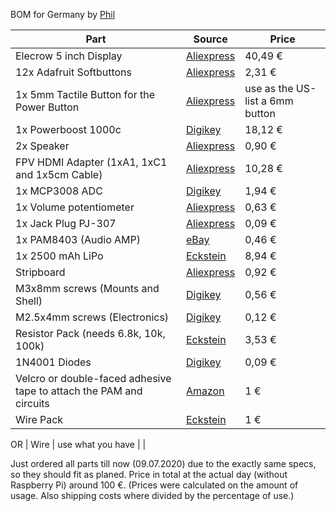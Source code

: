 BOM for Germany by [Phil](https://www.thingiverse.com/leseule/)

| Part | Source | Price |
|---|---|---|
| Elecrow 5 inch Display | [Aliexpress](https://de.aliexpress.com/item/32889893278.html) | 40,49 € |
| 12x Adafruit Softbuttons | [Aliexpress](https://de.aliexpress.com/item/32668706990.html) | 2,31 € |
| 1x 5mm Tactile Button for the Power Button | [Aliexpress](https://de.aliexpress.com/item/32668706990.html) | use as the US-list a 6mm button |
| 1x Powerboost 1000c | [Digikey](https://www.digikey.de/product-detail/en/adafruit-industries-llc/2465/1528-1349-ND/5356834) | 18,12 € |
| 2x Speaker | [Aliexpress](https://de.aliexpress.com/item/33037641624.html) | 0,90 € |
| FPV HDMI Adapter (1xA1, 1xC1 and 1x5cm Cable) | [Aliexpress](https://de.aliexpress.com/item/32833580742.html) | 10,28 € |
| 1x MCP3008 ADC | [Digikey](https://www.digikey.de/product-detail/en/microchip-technology/MCP3008-I-P/MCP3008-I-P-ND/319422) | 1,94 € |
| 1x Volume potentiometer | [Aliexpress](https://de.aliexpress.com/item/32968867573.html) | 0,63 € |
| 1x Jack Plug PJ-307 | [Aliexpress](https://de.aliexpress.com/item/32955627960.html) | 0,09 € |
| 1x PAM8403 (Audio AMP) | [eBay](https://www.ebay.de/itm/5PCS-2-Channel-3W-Digital-Power-PAM8403-Class-D-Audio-Amplifier-Board-USB-DC-5V/264406885127?ssPageName=STRK%3AMEBIDX%3AIT&_trksid=p2057872.m2749.l2649) | 0,46 € |
| 1x 2500 mAh LiPo | [Eckstein](https://eckstein-shop.de/LiPo-Akku-Lithium-Ion-Polymer-Batterie-37V-2500mAh-JST-PH-Connector) | 8,94 € |
| Stripboard | [Aliexpress](https://de.aliexpress.com/item/32847898011.html) | 0,92 € |
| M3x8mm screws (Mounts and Shell) | [Digikey](https://www.digikey.de/products/de/hardware-fasteners-accessories/screws-bolts/572?k=M3x8) | 0,56 € |
| M2.5x4mm screws (Electronics) | [Digikey](https://www.digikey.de/product-detail/de/essentra-components/50M025045P004/145-50M025045P004-ND/11638731) | 0,12 € |
| Resistor Pack (needs 6.8k, 10k, 100k) | [Eckstein](https://eckstein-shop.de/600x-Metallschicht-Metallfilm-Widerstaende-025W-20-bis1M-30-Sorten) | 3,53 € |
| 1N4001 Diodes | [Digikey](https://www.digikey.de/product-detail/de/comchip-technology/1N4001-G/641-1310-1-ND/1979675) | 0,09 € |
| Velcro or double-faced adhesive tape to attach the PAM and circuits | [Amazon](https://www.amazon.de/tesa-doppelseitiges-Montageband-Powerbond-Innen/dp/B0014E3L9I/ref=sr_1_6?__mk_de_DE=%C3%85M%C3%85%C5%BD%C3%95%C3%91&dchild=1&keywords=Tesa+montageband&qid=1594290704&sr=8-6) | 1 € |
| Wire Pack | [Eckstein](https://eckstein-shop.de/SparkFun-Hook-Up-Wire-Assortment-Stranded-22-AWG) | 1 € |
OR
| Wire | use what you have | |

Just ordered all parts till now (09.07.2020) due to the exactly same specs, so they should fit as planed.
Price in total at the actual day (without Raspberry Pi) around 100 €.
(Prices were calculated on the amount of usage. Also shipping costs where divided by the percentage of use.)
